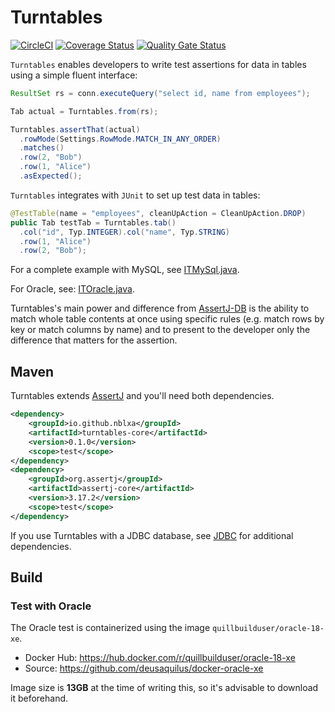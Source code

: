# Turntables

[![CircleCI](https://circleci.com/gh/nblxa/turntables.svg?style=shield)](https://circleci.com/gh/nblxa/turntables)
[![Coverage Status](https://coveralls.io/repos/github/nblxa/turntables/badge.svg?branch=master)](https://coveralls.io/github/nblxa/turntables?branch=master)
[![Quality Gate Status](https://sonarcloud.io/api/project_badges/measure?project=io.github.nblxa:turntables&metric=alert_status)](https://sonarcloud.io/dashboard?id=io.github.nblxa:turntables)

`Turntables` enables developers to write test assertions for data in tables
using a simple fluent interface:

```java
ResultSet rs = conn.executeQuery("select id, name from employees");

Tab actual = Turntables.from(rs);

Turntables.assertThat(actual)
  .rowMode(Settings.RowMode.MATCH_IN_ANY_ORDER)
  .matches()
  .row(2, "Bob")
  .row(1, "Alice")
  .asExpected();
```

`Turntables` integrates with `JUnit` to set up test data in tables:

```java
@TestTable(name = "employees", cleanUpAction = CleanUpAction.DROP)
public Tab testTab = Turntables.tab()
  .col("id", Typ.INTEGER).col("name", Typ.STRING)
  .row(1, "Alice")
  .row(2, "Bob");
```

For a complete example with MySQL, see
[ITMySql.java](turntables-mysql8/src/test/java/io/github/nblxa/turntables/test/mysql/ITMySql.java).

For Oracle, see:
[ITOracle.java](turntables-oracle18-java8/src/test/java/io/github/nblxa/turntables/test/oracle/ITOracle.java).

Turntables's main power and difference from
[AssertJ-DB](https://github.com/assertj/assertj-db) is the ability to match
whole table contents at once using specific rules (e.g. match rows by key or
match columns by name) and to present to the developer only the difference that
matters for the assertion.

## Maven

Turntables extends [AssertJ](https://github.com/joel-costigliola/assertj-core)
and you'll need both dependencies.

```xml
<dependency>
    <groupId>io.github.nblxa</groupId>
    <artifactId>turntables-core</artifactId>
    <version>0.1.0</version>
    <scope>test</scope>
</dependency>
<dependency>
    <groupId>org.assertj</groupId>
    <artifactId>assertj-core</artifactId>
    <version>3.17.2</version>
    <scope>test</scope>
</dependency>
```

If you use Turntables with a JDBC database, see [JDBC](JDBC.md) for additional
dependencies.

## Build

### Test with Oracle

The Oracle test is containerized using the image `quillbuilduser/oracle-18-xe`.
* Docker Hub: https://hub.docker.com/r/quillbuilduser/oracle-18-xe
* Source: https://github.com/deusaquilus/docker-oracle-xe

Image size is **13GB** at the time of writing this, so it's advisable to
download it beforehand.
